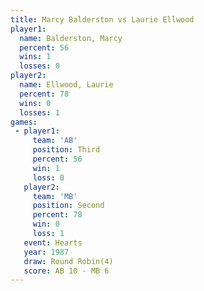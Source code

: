 ```yaml
---
title: Marcy Balderston vs Laurie Ellwood
player1:                 
  name: Balderston, Marcy
  percent: 56            
  wins: 1                
  losses: 0              
player2:                 
  name: Ellwood, Laurie  
  percent: 78            
  wins: 0                
  losses: 1              
games:
 - player1:         
     team: 'AB'     
     position: Third
     percent: 56    
     win: 1         
     loss: 0        
   player2:          
     team: 'MB'      
     position: Second
     percent: 78     
     win: 0          
     loss: 1         
   event: Hearts       
   year: 1987          
   draw: Round Robin(4)
   score: AB 10 - MB 6 
---
```

